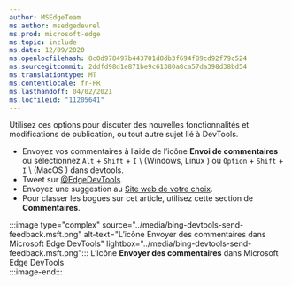 ```yaml
---
author: MSEdgeTeam
ms.author: msedgedevrel
ms.prod: microsoft-edge
ms.topic: include
ms.date: 12/09/2020
ms.openlocfilehash: 8c0d978497b443701d8db3f694f89cd92f79c524
ms.sourcegitcommit: 2ddfd98d1e871be9c61380a8ca57da398d38bd54
ms.translationtype: MT
ms.contentlocale: fr-FR
ms.lasthandoff: 04/02/2021
ms.locfileid: "11205641"
---
```

Utilisez ces options pour discuter des nouvelles fonctionnalités et modifications de publication, ou tout autre sujet lié à DevTools.  

*   Envoyez vos commentaires à l’aide de l’icône **Envoi de commentaires** ou sélectionnez `Alt` + `Shift` + `I` \ (Windows, Linux \) ou `Option` + `Shift` + `I` \ (MacOS \) dans devtools.  
*   Tweet sur [@EdgeDevTools][PostTweetEdgeDevTools].  
*   Envoyez une suggestion au [Site web de votre choix][TheWebWeWant].  
*   Pour classer les bogues sur cet article, utilisez cette section de **Commentaires**.  

:::image type="complex" source="../media/bing-devtools-send-feedback.msft.png" alt-text="L’icône Envoyer des commentaires dans Microsoft Edge DevTools" lightbox="../media/bing-devtools-send-feedback.msft.png":::
   L’Icône **Envoyer des commentaires** dans Microsoft Edge DevTools  
:::image-end:::  

<!-- links -->  

[PostTweetEdgeDevTools]: https://twitter.com/intent/tweet?text=@EdgeDevTools "@EdgeDevTools | Publier un tweet"  

[EdgeDevToolsTwitterAccount]: https://twitter.com/EdgeDevTools "@EdgeDevTools compte Twitter"  

[GitHubMicrosoftDocsEdgeDeveloperNewIssue]: https://github.com/MicrosoftDocs/edge-developer/issues/new?title=[DevTools%20Docs%20Feedback] "Nouveau problème - MicrosoftDocs/Edge-développeur-GitHub"  

[TheWebWeWant]: https://webwewant.fyi "Le site Web de votre choix"  
